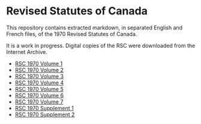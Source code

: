 # Revised Statutes of Canada

This repository contains extracted markdown, in separated English and French files, of the 1970 Revised Statutes of Canada.

It is a work in progress. Digital copies of the RSC were downloaded from the Internet Archive.

* [RSC 1970 Volume 1](http://www.archive.org/details/revisedstatutes197001uoft)
* [RSC 1970 Volume 2](http://www.archive.org/details/revisedstatutes197002uoft)
* [RSC 1970 Volume 3](http://www.archive.org/details/revisedstatutes197003uoft)
* [RSC 1970 Volume 4](http://www.archive.org/details/revisedstatutes197004uoft)
* [RSC 1970 Volume 5](http://www.archive.org/details/revisedstatutes197005uoft)
* [RSC 1970 Volume 6](http://www.archive.org/details/revisedstatutes197006uoft)
* [RSC 1970 Volume 7](http://www.archive.org/details/revisedstatutes197007uoft)
* [RSC 1970 Supplement 1](http://www.archive.org/details/revisedstatutes1970supp01uoft)
* [RSC 1970 Supplement 2](http://www.archive.org/details/revisedstatutes1970supp02uoft)
